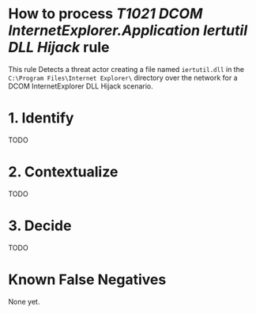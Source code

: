 # How to process *T1021 DCOM InternetExplorer.Application Iertutil DLL Hijack* rule
This rule Detects a threat actor creating a file named `iertutil.dll` in the `C:\Program Files\Internet Explorer\` directory over the network for a DCOM InternetExplorer DLL Hijack scenario.

# 1. Identify
TODO

# 2. Contextualize
TODO

# 3. Decide
TODO

# Known False Negatives
None yet.
